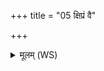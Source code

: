 +++
title = "05 क्षिप्रं वै"

+++
<details><summary>मूलम् (WS)</summary>

क्षिप्रं वै तस्य वास्तुषु गङ्गणं कुर्वते वृकाः ।  
क्षिप्रं वै तस्य पृच्छन्ति यत्तदासीदिदं नु तात् ॥ ५ ॥
</details>